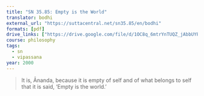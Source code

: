 ```yaml
---
title: "SN 35.85: Empty is the World"
translator: bodhi
external_url: "https://suttacentral.net/sn35.85/en/bodhi"
formats: [pdf]
drive_links: ["https://drive.google.com/file/d/1OC8q_6mtrYnTUQZ_jAbbUYPfN3VrJ5W5"]
course: philosophy
tags:
  - sn
  - vipassana
year: 2000
---
```


> It is, Ānanda, because it is empty of self and of what belongs to self that it is said, ‘Empty is the world.’
